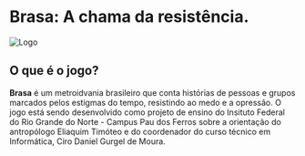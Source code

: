 # Brasa: A chama da resistência.
![Logo](https://media.discordapp.net/attachments/1333568926562385983/1333572548025126934/441_Sem_Titulo_20250127200045.png?ex=679961b8&is=67981038&hm=a738c07349e6c886226c456c2f3f6d8aec2ab951b476ae7acff0225eec02f18a&=&format=webp&quality=lossless&width=864&height=273)

## O que é o jogo?
**Brasa** é um metroidvania brasileiro que conta histórias de pessoas e grupos marcados pelos estigmas do tempo, resistindo ao medo e a opressão. O jogo está sendo desenvolvido como projeto de ensino do Insituto Federal do Rio Grande do Norte - Campus Pau dos Ferros sobre a orientação do antropólogo Eliaquim Timóteo e do coordenador do curso técnico em Informática, Ciro Daniel Gurgel de Moura.
